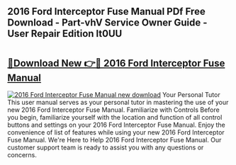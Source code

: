## 2016 Ford Interceptor Fuse Manual PDf Free Download - Part-vhV Service Owner Guide - User Repair Edition lt0UU

# <h2><a href="http://bc86237.oget.top/?id=2016+Ford+Interceptor+Fuse+Manual">🔗Download New 👉🔴 2016 Ford Interceptor Fuse Manual</a></h2>

[![2016 Ford Interceptor Fuse Manual new download](https://i.imgur.com/5g1atiW.png)](http://bc86237.oget.top/?id=2016+Ford+Interceptor+Fuse+Manual)
Your Personal Tutor This user manual serves as your personal tutor in mastering the use of your new 2016 Ford Interceptor Fuse Manual. Familiarize with Controls Before you begin, familiarize yourself with the location and function of all control buttons and settings on your 2016 Ford Interceptor Fuse Manual. Enjoy the convenience of list of features while using your new 2016 Ford Interceptor Fuse Manual. We're Here to Help 2016 Ford Interceptor Fuse Manual. Our customer support team is ready to assist you with any questions or concerns.
